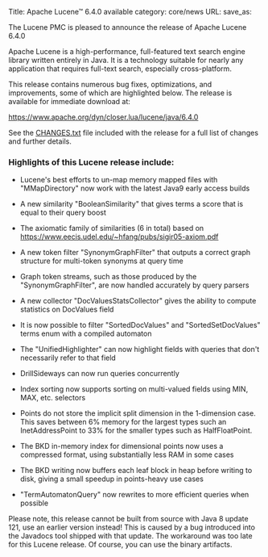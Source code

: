 Title: Apache Lucene™ 6.4.0 available
category: core/news
URL: 
save_as: 

The Lucene PMC is pleased to announce the release of Apache Lucene 6.4.0

Apache Lucene is a high-performance, full-featured text search engine
library written entirely in Java. It is a technology suitable for nearly
any application that requires full-text search, especially cross-platform.

This release contains numerous bug fixes, optimizations, and
improvements, some of which are highlighted below.
The release is available for immediate download at:

  <https://www.apache.org/dyn/closer.lua/lucene/java/6.4.0>

See the [CHANGES.txt](/core/6_4_0/changes/Changes.html) file included with the
release for a full list of changes and further details.

### Highlights of this Lucene release include:

  * Lucene's best efforts to un-map memory mapped files with "MMapDirectory" now work with the latest Java9 early access builds

  * A new similarity "BooleanSimilarity" that gives terms a score that is equal to their query boost

  * The axiomatic family of similarities (6 in total) based on https://www.eecis.udel.edu/~hfang/pubs/sigir05-axiom.pdf

  * A new token filter "SynonymGraphFilter" that outputs a correct graph structure for multi-token synonyms at query time

  * Graph token streams, such as those produced by the "SynonymGraphFilter", are now handled accurately by query parsers

  * A new collector "DocValuesStatsCollector" gives the ability to compute statistics on DocValues field

  * It is now possible to filter "SortedDocValues" and "SortedSetDocValues" terms enum with a compiled automaton

  * The "UnifiedHighlighter" can now highlight fields with queries that don't necessarily refer to that field

  * DrillSideways can now run queries concurrently

  * Index sorting now supports sorting on multi-valued fields using MIN, MAX, etc. selectors

  * Points do not store the implicit split dimension in the 1-dimension case. This saves between 6% memory for the largest types such an InetAddressPoint to 33% for the smaller types such as HalfFloatPoint.

  * The BKD in-memory index for dimensional points now uses a compressed format, using substantially less RAM in some cases

  * The BKD writing now buffers each leaf block in heap before writing to disk, giving a small speedup in points-heavy use cases

  * "TermAutomatonQuery" now rewrites to more efficient queries when possible

Please note, this release cannot be built from source with Java 8 update 121,
use an earlier version instead! This is caused by a bug introduced into the
Javadocs tool shipped with that update. The workaround was too late for this
Lucene release. Of course, you can use the binary artifacts.

